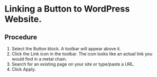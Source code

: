 # Linking a Button to WordPress Website.

## Procedure

1. Select the Button block. A toolbar will appear above it.
2. Click the Link icon in the toolbar. The icon looks like an actual link you would find in a metal chain.
3. Search for an existing page on your site or type/paste a URL.
4. Click Apply.
